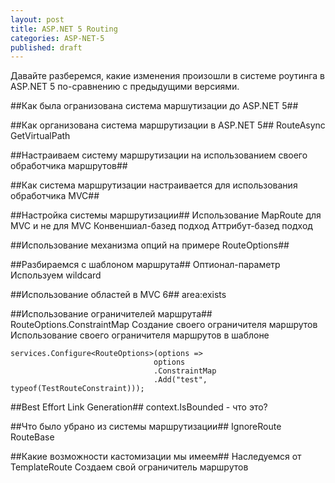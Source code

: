 ```yaml
---
layout: post
title: ASP.NET 5 Routing
categories: ASP-NET-5
published: draft
---
```


Давайте разберемся, какие изменения произошли в системе роутинга в ASP.NET 5 по-сравнению с предыдущими версиями.

##Как была огранизована система маршутизации до ASP.NET 5##


##Как организована система маршрутизации в ASP.NET 5##
RouteAsync
GetVirtualPath

##Настраиваем систему маршрутизации на использованием своего обработчика маршрутов##


##Как система маршрутизации настраивается для использования обработчика MVC##


##Настройка системы маршрутизации##
Использование MapRoute для MVC и не для MVC
Конвеншиал-базед подход
Аттрибут-базед подход

##Использование механизма опций на примере RouteOptions##

##Разбираемся с шаблоном маршрута##
Оптионал-параметр
Используем wildcard

##Использование областей в MVC 6##
area:exists

##Использование ограничителей маршрута##
RouteOptions.ConstraintMap
Создание своего ограничителя маршрутов
Использование своего ограничителя маршрутов в шаблоне

	services.Configure<RouteOptions>(options =>
	                                options
	                                .ConstraintMap
	                                .Add("test", typeof(TestRouteConstraint)));

##Best Effort Link Generation##
context.IsBounded - что это?

##Что было убрано из системы маршрутизации##
IgnoreRoute
RouteBase

##Какие возможности кастомизации мы имеем##
Наследуемся от TemplateRoute
Создаем свой ограничитель маршрутов